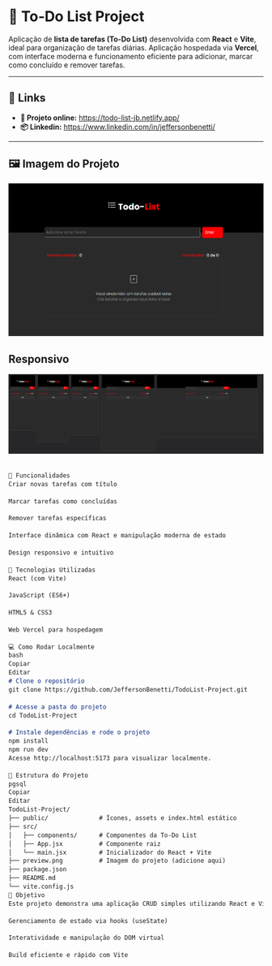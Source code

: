 # 📝 To‑Do List Project

Aplicação de **lista de tarefas (To‑Do List)** desenvolvida com **React** e **Vite**, ideal para organização de tarefas diárias. Aplicação hospedada via **Vercel**, com interface moderna e funcionamento eficiente para adicionar, marcar como concluído e remover tarefas.

---

## 🔗 Links
- **🔴 Projeto online:** <a href="https://todo-list-jb.netlify.app/">https://todo-list-jb.netlify.app/</a> 
- **📦 Linkedin:** <a href="https://www.linkedin.com/in/jeffersonbenetti/">https://www.linkedin.com/in/jeffersonbenetti/</a> 

---

## 🖼️ Imagem do Projeto

<div>
  <img src="https://github.com/JeffersonBenetti/TodoList-Project/blob/main/src/img/todo-list.PNG" width="600">
</div>

## Responsivo
<div>
  <img src="https://github.com/JeffersonBenetti/TodoList-Project/blob/main/src/img/todo-list-mobile.PNG" width="600">
</div>

```md

🧠 Funcionalidades
Criar novas tarefas com título

Marcar tarefas como concluídas

Remover tarefas específicas

Interface dinâmica com React e manipulação moderna de estado

Design responsivo e intuitivo

🚀 Tecnologias Utilizadas
React (com Vite)

JavaScript (ES6+)

HTML5 & CSS3

Web Vercel para hospedagem

💻 Como Rodar Localmente
bash
Copiar
Editar
# Clone o repositório
git clone https://github.com/JeffersonBenetti/TodoList-Project.git

# Acesse a pasta do projeto
cd TodoList-Project

# Instale dependências e rode o projeto
npm install
npm run dev
Acesse http://localhost:5173 para visualizar localmente.

📁 Estrutura do Projeto
pgsql
Copiar
Editar
TodoList-Project/
├── public/              # Ícones, assets e index.html estático
├── src/
│   ├── components/      # Componentes da To‑Do List
│   ├── App.jsx          # Componente raiz
│   └── main.jsx         # Inicializador do React + Vite
├── preview.png          # Imagem do projeto (adicione aqui)
├── package.json
├── README.md
└── vite.config.js
🎯 Objetivo
Este projeto demonstra uma aplicação CRUD simples utilizando React e Vite, com foco em:

Gerenciamento de estado via hooks (useState)

Interatividade e manipulação do DOM virtual

Build eficiente e rápido com Vite

